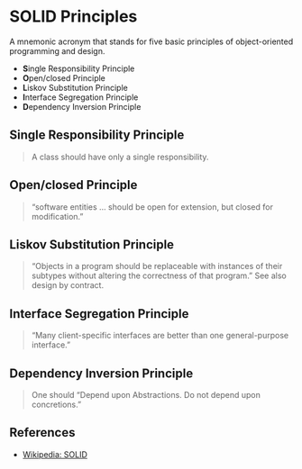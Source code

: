 # SOLID Principles

A mnemonic acronym that stands for five basic principles of object-oriented programming and design.

-   **S**ingle Responsibility Principle
-   **O**pen/closed Principle
-   **L**iskov Substitution Principle
-   **I**nterface Segregation Principle
-   **D**ependency Inversion Principle

## Single Responsibility Principle

> A class should have only a single responsibility.

## Open/closed Principle

> “software entities … should be open for extension, but closed for modification.”

## Liskov Substitution Principle

> “Objects in a program should be replaceable with instances of their subtypes without altering the correctness of that program.” See also design by contract.

## Interface Segregation Principle

> “Many client-specific interfaces are better than one general-purpose interface.”

## Dependency Inversion Principle

> One should “Depend upon Abstractions. Do not depend upon concretions.”

## References

-   [Wikipedia: SOLID](https://en.wikipedia.org/wiki/SOLID_(object-oriented_design))
